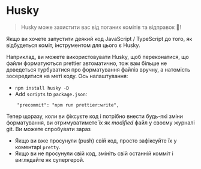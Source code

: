 # Husky 

> Husky може захистити вас від поганих комітів та відправок 🐶!

Якщо ви хочете запустити деякий код JavaScript / TypeScript до того, як відбудеться коміт, інструментом для цього є Husky.

Наприклад, ви можете використовувати Husky, щоб переконатися, що файли форматуються prettier автоматично, тож вам більше не доведеться турбуватися про форматування файлів вручну, а натомість зосередитися на меті коду. Ось налаштування:


* `npm install husky -D`
* Add `scripts` to `package.json`: 

```
    "precommit": "npm run prettier:write",
```

Тепер щоразу, коли ви фіксуєте код і потрібно внести будь-які зміни форматування, ви отримуватимете їх як *modified* файл у своєму журналі git. Ви можете спробувати зараз

* Якщо ви вже просунули (push) свій код, просто зафіксуйте їх у коментарі  `pretty`.
* Якщо ви не просунули свій код, змініть свій останній комміт і виглядайте як супергерой.
